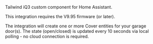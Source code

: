 Tailwind iQ3 custom component for Home Assistant.

This integration requires the V9.95 firmware (or later).

The integration will create one or more Cover entities for your garage door(s).
The state (open/closed) is updated every 10 seconds via local polling - no cloud connection is required.